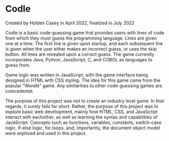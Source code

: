 # Codle
Created by Holden Casey in April 2022, finalized in July 2022

Codle is a basic code-guessing game that provides users with lines of code from which they must guess the programming language. Lines are given one at a time. The first line is given upon startup, and each subsequent line is given when the user either makes an incorrect guess, or uses the skip button. All lines are revealed upon a correct guess. The game currently incorporates Java, Python, JavaScript, C, and COBOL as languages to guess from.

Game logic was written in JavaScript, with the game interface being designed in HTML with CSS styling. The idea for this game came from the popular "Wordle" game. Any similarities to other code-guessing games are coincedental.

The purpose of this project was not to create an industry level game. In that regards, it surely falls far short. Rather, the purpose of this project was to explore basic web development, mainly how HTML, CSS, and JavaScript interact with eachother, as well as learning the syntax and capabilities of JavaScript. Concepts such as functions, variables, constants, switch-case logic, if-else logic, for loops, and, importantly, the document object model were explored and used in this project.
